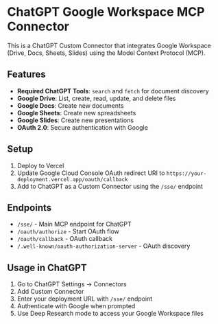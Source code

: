 # ChatGPT Google Workspace MCP Connector

This is a ChatGPT Custom Connector that integrates Google Workspace (Drive, Docs, Sheets, Slides) using the Model Context Protocol (MCP).

## Features

- **Required ChatGPT Tools**: `search` and `fetch` for document discovery
- **Google Drive**: List, create, read, update, and delete files
- **Google Docs**: Create new documents
- **Google Sheets**: Create new spreadsheets
- **Google Slides**: Create new presentations
- **OAuth 2.0**: Secure authentication with Google

## Setup

1. Deploy to Vercel
2. Update Google Cloud Console OAuth redirect URI to `https://your-deployment.vercel.app/oauth/callback`
3. Add to ChatGPT as a Custom Connector using the `/sse/` endpoint

## Endpoints

- `/sse/` - Main MCP endpoint for ChatGPT
- `/oauth/authorize` - Start OAuth flow
- `/oauth/callback` - OAuth callback
- `/.well-known/oauth-authorization-server` - OAuth discovery

## Usage in ChatGPT

1. Go to ChatGPT Settings → Connectors
2. Add Custom Connector
3. Enter your deployment URL with `/sse/` endpoint
4. Authenticate with Google when prompted
5. Use Deep Research mode to access your Google Workspace files